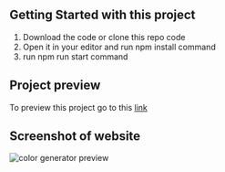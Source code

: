 ## Getting Started with this project

1. Download the code or clone this repo code
2. Open it in your editor and run npm install command
3. run npm run start command

## Project preview
To preview this project go to this [link](https://hex-colors-generator.vercel.app/)

## Screenshot of website
![color generator preview](https://user-images.githubusercontent.com/76181917/216962271-354846cd-d926-49bf-a4cb-df592dc1a73e.png)
